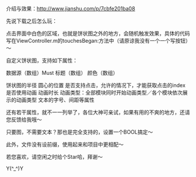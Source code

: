 
介绍与效果：http://www.jianshu.com/p/7cbfe201ba08

先说下载之后怎么玩：

点击界面中白色的区域，也就是饼状图之外的地方，会随机触发效果，具体的代码写在ViewController.m的touchesBegan:方法中（请原谅我没有一个一个写按钮）～


自定义饼状图，支持如下属性：

数据源（数组）Must
标题（数组）
颜色（数组）

饼状图的半径
圆心的位置
是否支持点击，允许的情况下，才能获取点击的index
是否使用动画
动画时长
动画类型：全部模块同时开始动画类型／各个模块依次展示的动画类型
文本的字号、间距等属性

还有若干属性，就不一一列举了，各位大神可亲试，如果有用的不爽的地方，还请您反馈给我哦～

只要图，不需要文本？那也是完全支持的，设置一个BOOL搞定～

此外，文件没有设前缀，使用起来和项目中更相配～

若您喜欢，请空闲之时给个Star哈，拜谢～

Y(^_^)Y
